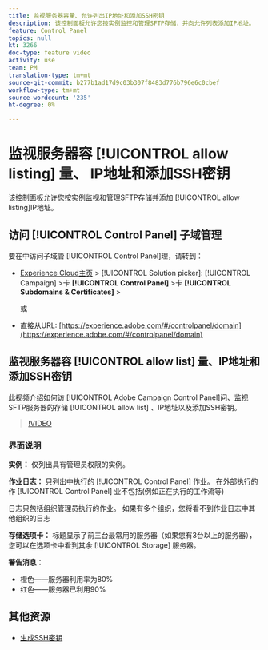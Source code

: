 ```yaml
---
title: 监视服务器容量、允许列出IP地址和添加SSH密钥
description: 该控制面板允许您按实例监控和管理SFTP存储，并向允许列表添加IP地址。
feature: Control Panel
topics: null
kt: 3266
doc-type: feature video
activity: use
team: PM
translation-type: tm+mt
source-git-commit: b277b1ad17d9c03b307f8483d776b796e6c0cbef
workflow-type: tm+mt
source-wordcount: '235'
ht-degree: 0%

---
```



# 监视服务器容 [!UICONTROL allow listing] 量、 IP地址和添加SSH密钥

该控制面板允许您按实例监视和管理SFTP存储并添加 [!UICONTROL allow listing]IP地址。

## 访问 [!UICONTROL Control Panel] 子域管理

要在中访问子域管 [!UICONTROL Control Panel]理，请转到：

* [Experience Cloud主页](https://experience.adobe.com/#/home) > [!UICONTROL Solution picker]: [!UICONTROL Campaign] >卡 **[!UICONTROL Control Panel]** >卡 **[!UICONTROL Subdomains & Certificates]** >

   或
* 直接从URL: [https://experience.adobe.com/#/controlpanel/domain](https://experience.adobe.com/#/controlpanel/domain)

## 监视服务器容 [!UICONTROL allow list] 量、IP地址和添加SSH密钥

此视频介绍如何访 [!UICONTROL Adobe Campaign Control Panel]问、监视SFTP服务器的存储 [!UICONTROL allow list] 、IP地址以及添加SSH密钥。

>[!VIDEO](https://video.tv.adobe.com/v/27270?quality=12)

### 界面说明

**实例：** 仅列出具有管理员权限的实例。

**作业日志：** 只列出中执行的 [!UICONTROL Control Panel] 作业。 在外部执行的作 [!UICONTROL Control Panel] 业不包括(例如正在执行的工作流等)

日志只包括组织管理员执行的作业。 如果有多个组织，您将看不到作业日志中其他组织的日志

**存储选项卡：** 标题显示了前三台最常用的服务器（如果您有3台以上的服务器），您可以在选项卡中看到其余 [!UICONTROL Storage] 服务器。

**警告消息：**

* 橙色——服务器利用率为80%
* 红色——服务器已利用90%

## 其他资源

* [生成SSH密钥](/help/administrating/control-panel/generate-ssh-key.md)
